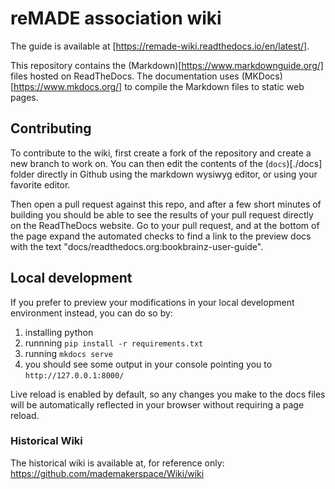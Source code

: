 # reMADE association wiki

The guide is available at [https://remade-wiki.readthedocs.io/en/latest/].


This repository contains the (Markdown)[https://www.markdownguide.org/] files hosted on ReadTheDocs.
The documentation uses (MKDocs)[https://www.mkdocs.org/] to compile the Markdown files to static web pages.

## Contributing

To contribute to the wiki, first create a fork of the repository and create a new branch to work on. You can then edit the contents of the (`docs`)[./docs] folder directly in Github using the markdown wysiwyg editor, or using your favorite editor.

Then open a pull request against this repo, and after a few short minutes of building you should be able to see the results of your pull request directly on the ReadTheDocs website.
Go to your pull request, and at the bottom of the page expand the automated checks to find a link to the preview docs with the text "docs/readthedocs.org:bookbrainz-user-guide".

## Local development
If you prefer to preview your modifications in your local development environment instead, you can do so by:
1. installing python
2. runnning `pip install -r requirements.txt`
3. running `mkdocs serve`
4. you should see some output in your console pointing you to `http://127.0.0.1:8000/`

Live reload is enabled by default, so any changes you make to the docs files will be automatically reflected in your browser without requiring a page reload.


### Historical Wiki

The historical wiki is available at, for reference only:
https://github.com/mademakerspace/Wiki/wiki
